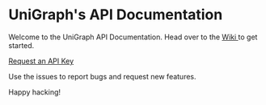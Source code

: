# UniGraph's API Documentation

Welcome to the UniGraph API Documentation. Head over to the [Wiki ](https://github.com/unigraph/api-docs/wiki) to get started.

[Request an API Key](mailto:api@ingen.io)

Use the issues to report bugs and request new features.

Happy hacking!
